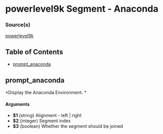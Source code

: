 # powerlevel9k Segment - Anaconda


### Source(s)

[powerlevel9k](https://github.com/bhilburn/powerlevel9k)

## Table of Contents

- [prompt_anaconda](#prompt_anaconda)

## prompt_anaconda
*Display the Anaconda Environment. *

#### Arguments

- **$1** (string) Alignment - left | right
- **$2** (integer) Segment index
- **$3** (boolean) Whether the segment should be joined


